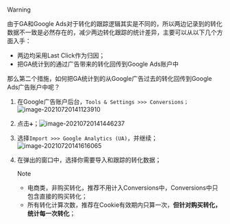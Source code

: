 # 

> [!warning]
>
> 由于GA和Google Ads对于转化的跟踪逻辑其实是不同的，所以两边记录到的转化数据不一致是必然存在的，减少两边转化跟踪的统计差异，主要可以从以下几个方面入手：
>
> - 两边均采用Last Click作为归因；
> - 把GA统计到的通过广告带来的转化回传到Google Ads账户中
>
> 那么第二个措施，如何把GA统计到的从Google广告过去的转化回传到Google Ads广告账户中呢？

1. 在Google广告账户后台，`Tools & Settings >>> Conversions；`![image-20210720141123910](https://iswott.oss-cn-shenzhen.aliyuncs.com/blog/imgphotosimage-20210720141123910.png)

2. 点击`➕`；![image-20210720141446237](https://iswott.oss-cn-shenzhen.aliyuncs.com/blog/imgphotosimage-20210720141446237.png)

3. 选择`Import >>> Google Analytics (UA)`，并继续；![image-20210720141616065](https://iswott.oss-cn-shenzhen.aliyuncs.com/blog/imgphotosimage-20210720141616065.png)

4. 在弹出的窗口中，选择你需要导入和跟踪的转化数据；

    > [!note]
    >
    > - 电商类，非购买转化，推荐不用计入Conversions中，Conversions中只包含直接的购买转化；
    > - 所有转化计算次数，推荐在Cookie有效期内只算一次，**但针对购买转化，统计每一次转化**；

